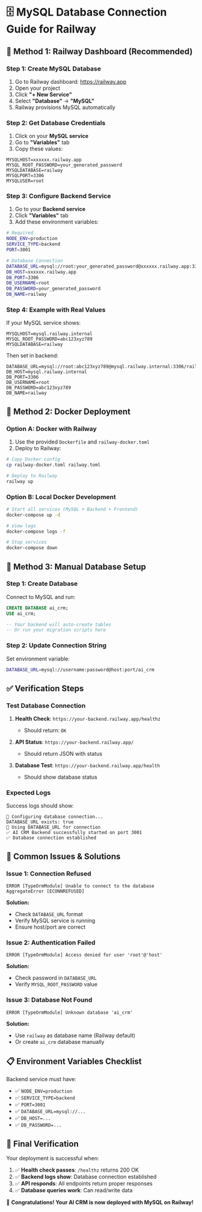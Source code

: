 # 🗄️ MySQL Database Connection Guide for Railway

## 🎯 Method 1: Railway Dashboard (Recommended)

### **Step 1: Create MySQL Database**

1. Go to Railway dashboard: https://railway.app
2. Open your project
3. Click **"+ New Service"**
4. Select **"Database"** → **"MySQL"**
5. Railway provisions MySQL automatically

### **Step 2: Get Database Credentials**

1. Click on your **MySQL service**
2. Go to **"Variables"** tab
3. Copy these values:

```
MYSQLHOST=xxxxxx.railway.app
MYSQL_ROOT_PASSWORD=your_generated_password
MYSQLDATABASE=railway
MYSQLPORT=3306
MYSQLUSER=root
```

### **Step 3: Configure Backend Service**

1. Go to your **Backend service**
2. Click **"Variables"** tab
3. Add these environment variables:

```bash
# Required
NODE_ENV=production
SERVICE_TYPE=backend
PORT=3001

# Database Connection
DATABASE_URL=mysql://root:your_generated_password@xxxxxx.railway.app:3306/railway
DB_HOST=xxxxxx.railway.app
DB_PORT=3306
DB_USERNAME=root
DB_PASSWORD=your_generated_password
DB_NAME=railway
```

### **Step 4: Example with Real Values**

If your MySQL service shows:
```
MYSQLHOST=mysql.railway.internal
MYSQL_ROOT_PASSWORD=abc123xyz789
MYSQLDATABASE=railway
```

Then set in backend:
```
DATABASE_URL=mysql://root:abc123xyz789@mysql.railway.internal:3306/railway
DB_HOST=mysql.railway.internal
DB_PORT=3306
DB_USERNAME=root
DB_PASSWORD=abc123xyz789
DB_NAME=railway
```

## 🐳 Method 2: Docker Deployment

### **Option A: Docker with Railway**

1. Use the provided `Dockerfile` and `railway-docker.toml`
2. Deploy to Railway:

```bash
# Copy Docker config
cp railway-docker.toml railway.toml

# Deploy to Railway
railway up
```

### **Option B: Local Docker Development**

```bash
# Start all services (MySQL + Backend + Frontend)
docker-compose up -d

# View logs
docker-compose logs -f

# Stop services
docker-compose down
```

## 🔧 Method 3: Manual Database Setup

### **Step 1: Create Database**

Connect to MySQL and run:

```sql
CREATE DATABASE ai_crm;
USE ai_crm;

-- Your backend will auto-create tables
-- Or run your migration scripts here
```

### **Step 2: Update Connection String**

Set environment variable:
```bash
DATABASE_URL=mysql://username:password@host:port/ai_crm
```

## ✅ Verification Steps

### **Test Database Connection**

1. **Health Check**: `https://your-backend.railway.app/healthz`
   - Should return: `OK`

2. **API Status**: `https://your-backend.railway.app/`
   - Should return JSON with status

3. **Database Test**: `https://your-backend.railway.app/health`
   - Should show database status

### **Expected Logs**

Success logs should show:
```
🔧 Configuring database connection...
DATABASE_URL exists: true
📡 Using DATABASE_URL for connection
✅ AI CRM Backend successfully started on port 3001
✅ Database connection established
```

## 🚨 Common Issues & Solutions

### **Issue 1: Connection Refused**
```
ERROR [TypeOrmModule] Unable to connect to the database
AggregateError [ECONNREFUSED]
```

**Solution:**
- Check `DATABASE_URL` format
- Verify MySQL service is running
- Ensure host/port are correct

### **Issue 2: Authentication Failed**
```
ERROR [TypeOrmModule] Access denied for user 'root'@'host'
```

**Solution:**
- Check password in `DATABASE_URL`
- Verify `MYSQL_ROOT_PASSWORD` value

### **Issue 3: Database Not Found**
```
ERROR [TypeOrmModule] Unknown database 'ai_crm'
```

**Solution:**
- Use `railway` as database name (Railway default)
- Or create `ai_crm` database manually

## 📋 Environment Variables Checklist

Backend service must have:
- ✅ `NODE_ENV=production`
- ✅ `SERVICE_TYPE=backend`
- ✅ `PORT=3001`
- ✅ `DATABASE_URL=mysql://...`
- ✅ `DB_HOST=...`
- ✅ `DB_PASSWORD=...`

## 🎯 Final Verification

Your deployment is successful when:

1. ✅ **Health check passes**: `/healthz` returns 200 OK
2. ✅ **Backend logs show**: Database connection established
3. ✅ **API responds**: All endpoints return proper responses
4. ✅ **Database queries work**: Can read/write data

🎉 **Congratulations! Your AI CRM is now deployed with MySQL on Railway!**